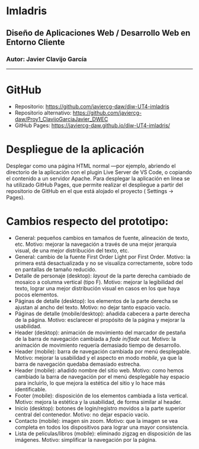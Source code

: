 # Imladris

## Diseño de Aplicaciones Web / Desarrollo Web en Entorno Cliente

### Autor: Javier Clavijo García

---

# GitHub

- Repositorio: https://github.com/javiercg-daw/diw-UT4-imladris
- Repositorio alternativo: https://github.com/javiercg-daw/Proy1_ClavijoGarciaJavier_DWEC
- GitHub Pages: https://javiercg-daw.github.io/diw-UT4-imladris/

# Despliegue de la aplicación

Desplegar como una página HTML normal —por ejemplo, abriendo el directorio de la aplicación con el plugin Live Server de
VS Code, o copiando el contenido a un servidor Apache. Para desplegar la aplicación en línea se ha utilizado GitHub
Pages, que permite realizar el despliegue a partir del repositorio de GitHub en el que está alojado el proyecto (
Settings -> Pages).

# Cambios respecto del prototipo:

- General: pequeños cambios en tamaños de fuente, alineación de texto, etc. Motivo: mejorar la navegación a través de
  una mejor jerarquía visual, de una mejor distribución del texto, etc.
- General: cambio de la fuente First Order Light por First Order. Motivo: la primera está desactualizada y no se
  visualiza correctamente, sobre todo en pantallas de tamaño reducido.
- Detalle de personaje (desktop): *layout* de la parte derecha cambiado de mosaico a columna vertical (tipo F). Motivo:
  mejorar la legibilidad del texto, lograr una mejor distribución visual en casos en los que haya pocos elementos.
- Páginas de detalle (desktop): los elementos de la parte derecha se ajustan al ancho del texto. Motivo: no dejar tanto
  espacio vacío.
- Páginas de detalle (mobile/desktop): añadida cabecera a parte derecha de la página. Motivo: esclarecer el propósito de
  la página y mejorar la usabilidad.
- Header (desktop): animación de movimiento del marcador de pestaña de la barra de navegación cambiada a *fade in/fade
  out*. Motivo: la animación de movimiento requería demasiado tiempo de desarrollo.
- Header (mobile): barra de navegación cambiada por menú desplegable. Motivo: mejorar la usabilidad y el aspecto en
  modo *mobile*, ya que la barra de navegación quedaba demasiado estrecha.
- Header (mobile): añadido nombre del sitio web. Motivo: como hemos cambiado la barra de navegación por el menú
  desplegable hay espacio para incluirlo, lo que mejora la estética del sitio y lo hace más identificable.
- Footer (mobile): disposición de los elementos cambiada a lista vertical. Motivo: mejora la estética y la usabilidad,
  de forma similar al header.
- Inicio (desktop): botones de login/registro movidos a la parte superior central del contenedor. Motivo: no dejar
  espacio vacío.
- Contacto (mobile): imagen sin zoom. Motivo: que la imagen se vea completa en todos los dispositivos para lograr una
  mayor consistencia.
- Lista de películas/libros (mobile): eliminado zigzag en disposición de las imágenes. Motivo: simplificar la navegación
  por la página.
